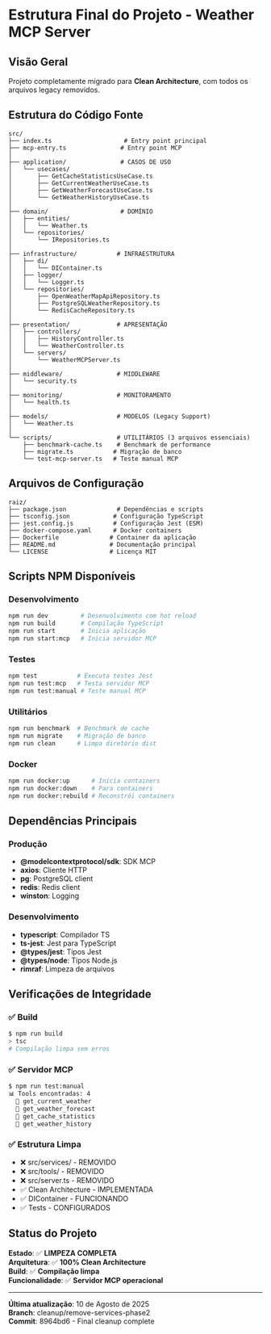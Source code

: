 # Estrutura Final do Projeto - Weather MCP Server

## Visão Geral
Projeto completamente migrado para **Clean Architecture**, com todos os arquivos legacy removidos.

## Estrutura do Código Fonte

```
src/
├── index.ts                    # Entry point principal
├── mcp-entry.ts               # Entry point MCP
│
├── application/               # CASOS DE USO
│   └── usecases/
│       ├── GetCacheStatisticsUseCase.ts
│       ├── GetCurrentWeatherUseCase.ts
│       ├── GetWeatherForecastUseCase.ts
│       └── GetWeatherHistoryUseCase.ts
│
├── domain/                    # DOMÍNIO
│   ├── entities/
│   │   └── Weather.ts
│   └── repositories/
│       └── IRepositories.ts
│
├── infrastructure/           # INFRAESTRUTURA
│   ├── di/
│   │   └── DIContainer.ts
│   ├── logger/
│   │   └── Logger.ts
│   └── repositories/
│       ├── OpenWeatherMapApiRepository.ts
│       ├── PostgreSQLWeatherRepository.ts
│       └── RedisCacheRepository.ts
│
├── presentation/             # APRESENTAÇÃO
│   ├── controllers/
│   │   ├── HistoryController.ts
│   │   └── WeatherController.ts
│   └── servers/
│       └── WeatherMCPServer.ts
│
├── middleware/               # MIDDLEWARE
│   └── security.ts
│
├── monitoring/               # MONITORAMENTO
│   └── health.ts
│
├── models/                   # MODELOS (Legacy Support)
│   └── Weather.ts
│
└── scripts/                  # UTILITÁRIOS (3 arquivos essenciais)
    ├── benchmark-cache.ts    # Benchmark de performance
    ├── migrate.ts           # Migração de banco
    └── test-mcp-server.ts   # Teste manual MCP
```

## Arquivos de Configuração

```
raiz/
├── package.json              # Dependências e scripts
├── tsconfig.json            # Configuração TypeScript
├── jest.config.js           # Configuração Jest (ESM)
├── docker-compose.yaml      # Docker containers
├── Dockerfile              # Container da aplicação
├── README.md               # Documentação principal
└── LICENSE                 # Licença MIT
```

## Scripts NPM Disponíveis

### Desenvolvimento
```bash
npm run dev         # Desenvolvimento com hot reload
npm run build       # Compilação TypeScript
npm run start       # Inicia aplicação
npm run start:mcp   # Inicia servidor MCP
```

### Testes
```bash
npm test           # Executa testes Jest
npm run test:mcp   # Testa servidor MCP
npm run test:manual # Teste manual MCP
```

### Utilitários
```bash
npm run benchmark  # Benchmark de cache
npm run migrate    # Migração de banco
npm run clean      # Limpa diretório dist
```

### Docker
```bash
npm run docker:up      # Inicia containers
npm run docker:down    # Para containers
npm run docker:rebuild # Reconstrói containers
```

## Dependências Principais

### Produção
- **@modelcontextprotocol/sdk**: SDK MCP
- **axios**: Cliente HTTP
- **pg**: PostgreSQL client
- **redis**: Redis client
- **winston**: Logging

### Desenvolvimento  
- **typescript**: Compilador TS
- **ts-jest**: Jest para TypeScript
- **@types/jest**: Tipos Jest
- **@types/node**: Tipos Node.js
- **rimraf**: Limpeza de arquivos

## Verificações de Integridade

### ✅ Build
```bash
$ npm run build
> tsc
# Compilação limpa sem erros
```

### ✅ Servidor MCP
```bash
$ npm run test:manual
📊 Tools encontradas: 4
  🔧 get_current_weather
  🔧 get_weather_forecast  
  🔧 get_cache_statistics
  🔧 get_weather_history
```

### ✅ Estrutura Limpa
- ❌ src/services/ - REMOVIDO
- ❌ src/tools/ - REMOVIDO  
- ❌ src/server.ts - REMOVIDO
- ✅ Clean Architecture - IMPLEMENTADA
- ✅ DIContainer - FUNCIONANDO
- ✅ Tests - CONFIGURADOS

## Status do Projeto

**Estado**: ✅ **LIMPEZA COMPLETA**  
**Arquitetura**: ✅ **100% Clean Architecture**  
**Build**: ✅ **Compilação limpa**  
**Funcionalidade**: ✅ **Servidor MCP operacional**

---
**Última atualização**: 10 de Agosto de 2025  
**Branch**: cleanup/remove-services-phase2  
**Commit**: 8964bd6 - Final cleanup complete
